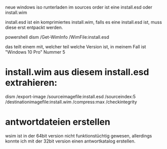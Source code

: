 neue windows iso runterladen
im sources order ist eine install.esd oder install.wim

install.esd ist ein komprimiertes install.wim, falls es eine install.esd ist, muss diese erst entpackt werden.

powershell
dism /Get-WimInfo /WimFile:install.esd

das teilt einem mit, welcher teil welche Version ist, in meinem Fall ist "Windows 10 Pro" Nummer 5

# install.wim aus diesem install.esd extrahieren:

dism /export-image /sourceimagefile:install.esd /sourceindex:5 /destinationimagefile:install.wim /compress:max /checkintegrity

# antwortdateien erstellen

wsim ist in der 64bit version nicht funktionstüchtig gewesen, allerdings konnte ich mit der 32bit version einen antwortkatalog erstellen.
